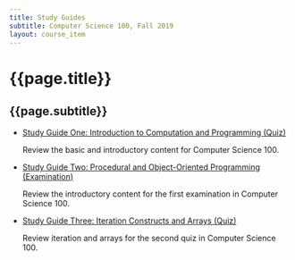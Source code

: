 ```yaml
---
title: Study Guides
subtitle: Computer Science 100, Fall 2019
layout: course_item
---
```


# {{page.title}}
## {{page.subtitle}}

<ul>

<li><a href="https://github.com/Allegheny-Computer-Science-100-F2019/cs100-F2019-sheets/releases/download/cs100F2019-sheets-12.0.0/cs100F2019_studyguide_quiz01.pdf">Study Guide One: Introduction to Computation and Programming (Quiz)</a> <p>Review the basic and introductory content for Computer Science 100.</p>

<li><a href="https://github.com/Allegheny-Computer-Science-100-F2019/cs100-F2019-sheets/releases/download/cs100F2019-sheets-14.0.1/cs100F2019_studyguide_exam01.pdf">Study Guide
Two: Procedural and Object-Oriented Programming (Examination)</a> <p>Review the introductory content for
the first examination in Computer Science 100.</p>

<li><a href="https://github.com/Allegheny-Computer-Science-100-F2019/cs100-F2019-sheets/releases/download/cs100F2019-sheets-23.0.0/cs100F2019_studyguide_quiz02.pdf">Study Guide
Three: Iteration Constructs and Arrays (Quiz)</a> <p>Review iteration and arrays
for the second quiz in Computer Science 100.</p>

</ul>
